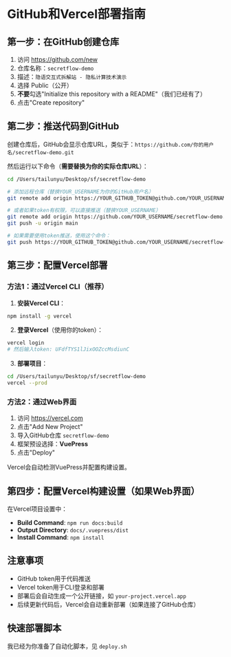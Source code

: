 # GitHub和Vercel部署指南

## 第一步：在GitHub创建仓库

1. 访问 https://github.com/new
2. 仓库名称：`secretflow-demo`
3. 描述：`隐语交互式拆解站 - 隐私计算技术演示`
4. 选择 Public（公开）
5. **不要**勾选"Initialize this repository with a README"（我们已经有了）
6. 点击"Create repository"

## 第二步：推送代码到GitHub

创建仓库后，GitHub会显示仓库URL，类似于：`https://github.com/你的用户名/secretflow-demo.git`

然后运行以下命令（**需要替换为你的实际仓库URL**）：

```bash
cd /Users/tailunyu/Desktop/sf/secretflow-demo

# 添加远程仓库（替换YOUR_USERNAME为你的GitHub用户名）
git remote add origin https://YOUR_GITHUB_TOKEN@github.com/YOUR_USERNAME/secretflow-demo.git

# 或者如果token有权限，可以直接推送（替换YOUR_USERNAME）
git remote add origin https://github.com/YOUR_USERNAME/secretflow-demo.git
git push -u origin main

# 如果需要使用token推送，使用这个命令：
git push https://YOUR_GITHUB_TOKEN@github.com/YOUR_USERNAME/secretflow-demo.git main
```

## 第三步：配置Vercel部署

### 方法1：通过Vercel CLI（推荐）

1. **安装Vercel CLI**：
```bash
npm install -g vercel
```

2. **登录Vercel**（使用你的token）：
```bash
vercel login
# 然后输入token: UFdfTYS1lJixOOZccMsdiunC
```

3. **部署项目**：
```bash
cd /Users/tailunyu/Desktop/sf/secretflow-demo
vercel --prod
```

### 方法2：通过Web界面

1. 访问 https://vercel.com
2. 点击"Add New Project"
3. 导入GitHub仓库 `secretflow-demo`
4. 框架预设选择：**VuePress**
5. 点击"Deploy"

Vercel会自动检测VuePress并配置构建设置。

## 第四步：配置Vercel构建设置（如果Web界面）

在Vercel项目设置中：
- **Build Command**: `npm run docs:build`
- **Output Directory**: `docs/.vuepress/dist`
- **Install Command**: `npm install`

## 注意事项

- GitHub token用于代码推送
- Vercel token用于CLI登录和部署
- 部署后会自动生成一个公开链接，如 `your-project.vercel.app`
- 后续更新代码后，Vercel会自动重新部署（如果连接了GitHub仓库）

## 快速部署脚本

我已经为你准备了自动化脚本，见 `deploy.sh`

